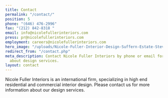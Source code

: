 ```yaml
---
title: Contact
permalink: "/contact/"
position: 5
phone: "(646) 476-2996"
fax: "(212) 842-8318 "
email: info@nicolefullerinteriors.com
press: pr@nicolefullerinteriors.com
employment: careers@nicolefullerinteriors.com
hero_image: "/uploads/Nicole-Fuller-Interior-Design-Suffern-Estate-Steven-Klein-horses-photgraphy-white-bedroom1.jpg"
redirect_from: "/contact.php"
meta_description: Contact Nicole Fuller Interiors by phone or email for information
  about design services.
layout: contact
---
```


Nicole Fuller Interiors is an international firm, specializing in high end residential and commercial interior design. Please contact us for more information about our design services.
